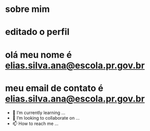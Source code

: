 # sobre mim

# editado o perfil

####
# olá meu nome é elias.silva.ana@escola.pr.gov.br
# meu email de contato é elias.silva.ana@escola.pr.gov.br
- 🌱 I’m currently learning ...
- 💞️ I’m looking to collaborate on ...
- 📫 How to reach me ...

<!---
rhfur/rhfur is a ✨ special ✨ repository because its `README.md` (this file) appears on your GitHub profile.
You can click the Preview link to take a look at your changes.
--->
